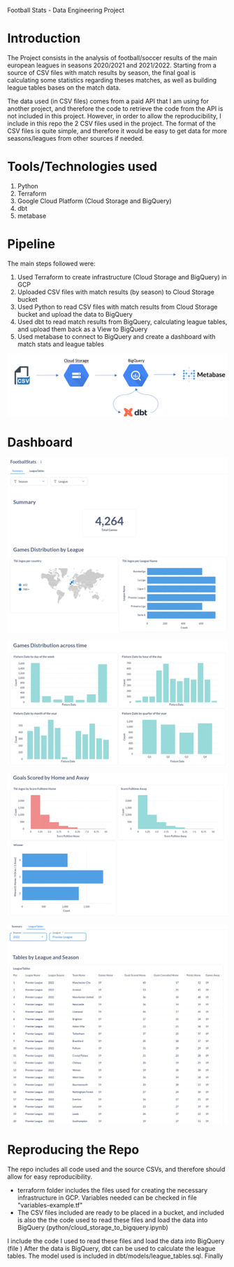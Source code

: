 Football Stats - Data Engineering Project


# Introduction
The Project consists in the analysis of football/soccer results of the main european leagues in seasons 2020/2021 and 2021/2022.
Starting from a source of CSV files with match results by season, the final goal is calculating some statistics regarding theses matches, as well as building league tables bases on the match data.

The data used (in CSV files) comes from a paid API that I am using for another project, and therefore the code to retrieve the code from the API is not included in this project.
However, in order to allow the reproducibility, I include in this repo the 2 CSV files used in the project.
The format of the CSV files is quite simple, and therefore it would be easy to get data for more seasons/leagues from other sources if needed.




# Tools/Technologies used

1. Python
2. Terraform
3. Google Cloud Platform (Cloud Storage and BigQuery)
4. dbt
5. metabase






# Pipeline
The main steps followed were:
1. Used Terraform to create infrastructure (Cloud Storage and BigQuery) in GCP
2. Uploaded CSV files with match results (by season) to Cloud Storage bucket
3. Used Python to read CSV files with match results from Cloud Storage bucket and upload the data to BigQuery
4. Used dbt to read match results from BigQuery, calculating league tables, and upload them back as a View to BigQuery
5. Used metabase to connect to BigQuery and create a dashboard with match stats and league tables

![alt text](image-1.png)



# Dashboard

![alt text](image-2.png)

![alt text](image-3.png)

![alt text](image-4.png)

![alt text](image-5.png)




# Reproducing the Repo
The repo includes all code used and the source CSVs, and therefore should allow for easy reproducibility.
- terraform folder includes the files used for creating the necessary infrastructure in GCP. Variables needed can be checked in file "variables-example.tf"
- The CSV files included are ready to be placed in a bucket, and included is also the the code used to read these files and load the data into BigQuery (python/cloud_storage_to_bigquery.ipynb)


I include the code I used to read these files and load the data into BigQuery (file )
After the data is BigQuery, dbt can be used to calculate the league tables. The model used is included in dbt/models/league_tables.sql.
Finally